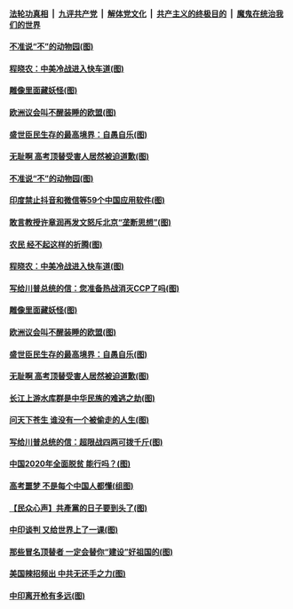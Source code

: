 

####  [法轮功真相](../../../../basic/blob/master/README.md?t=07010601) &nbsp;|&nbsp; [九评共产党](../../../../9ping.md/blob/master/README.md?t=07010601) &nbsp;|&nbsp; [解体党文化](../../../../jtdwh.md/blob/master/README.md?t=07010601)  &nbsp;|&nbsp; [共产主义的终极目的](../../../../gczydzjmd.md/blob/master/README.md?t=07010601) &nbsp;|&nbsp; [魔鬼在统治我们的世界](../../../../mgztzwmdsj.md/blob/master/README.md?t=07010601) 

#### [不准说“不”的动物园(图)](../pages/p4/938192.md?t=07010601) 

#### [程晓农：中美冷战进入快车道(图)](../pages/p4/938157.md?t=07010601) 

#### [雕像里面藏妖怪(图)](../pages/p4/937959.md?t=07010601) 

#### [欧洲议会叫不醒装睡的欧盟(图)](../pages/p4/938033.md?t=07010601) 

#### [盛世臣民生存的最高境界：自愚自乐(图)](../pages/p4/938023.md?t=07010601) 

#### [无耻啊 高考顶替受害人居然被迫道歉(图)](../pages/p4/938030.md?t=07010601) 

#### [不准说“不”的动物园(图)](../pages/p4/938192.md?t=07010601) 

#### [印度禁止抖音和微信等59个中国应用软件(图)](../pages/p4/938164.md?t=07010601) 

#### [敢言教授许章润再发文怒斥北京“垄断思想”(图)](../pages/p4/938162.md?t=07010601) 

#### [农民 经不起这样的折腾(图)](../pages/p4/938158.md?t=07010601) 

#### [程晓农：中美冷战进入快车道(图)](../pages/p4/938157.md?t=07010601) 

#### [写给川普总统的信：您准备热战消灭CCP了吗(图)](../pages/p4/938153.md?t=07010601) 

#### [雕像里面藏妖怪(图)](../pages/p4/937959.md?t=07010601) 

#### [欧洲议会叫不醒装睡的欧盟(图)](../pages/p4/938033.md?t=07010601) 

#### [盛世臣民生存的最高境界：自愚自乐(图)](../pages/p4/938023.md?t=07010601) 

#### [无耻啊 高考顶替受害人居然被迫道歉(图)](../pages/p4/938030.md?t=07010601) 

#### [长江上游水库群是中华民族的难逃之劫(图)](../pages/p4/938022.md?t=07010601) 

#### [问天下苍生 谁没有一个被偷走的人生(图)](../pages/p4/938026.md?t=07010601) 

#### [写给川普总统的信：超限战四两可拨千斤(图)](../pages/p4/938021.md?t=07010601) 

#### [中国2020年全面脱贫 能行吗？(图)](../pages/p4/937928.md?t=07010601) 

#### [高考噩梦 不是每个中国人都懂(组图)](../pages/p4/937927.md?t=07010601) 

#### [【民众心声】共產黨的日子要到头了(图)](../pages/p4/937474.md?t=07010601) 

#### [中印谈判 又给世界上了一课(图)](../pages/p4/937868.md?t=07010601) 

#### [那些冒名顶替者 一定会替你“建设”好祖国的(图)](../pages/p4/937925.md?t=07010601) 

#### [美国辣招频出 中共无还手之力(图)](../pages/p4/937916.md?t=07010601) 

#### [中印离开枪有多远(图)](../pages/p4/937913.md?t=07010601) 

